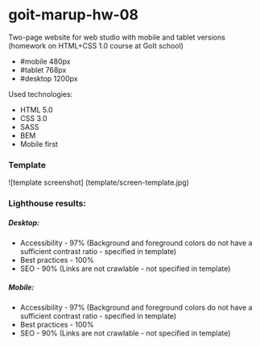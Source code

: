 # goit-marup-hw-08

Two-page website for web studio with mobile and tablet versions (homework on HTML+CSS 1.0 course at GoIt
school)

+ #mobile 480px
+ #tablet 768px
+ #desktop 1200px 

Used technologies:

+ HTML 5.0
+ CSS 3.0
+ SASS
+ BEM
+ Mobile first

### Template

![template screenshot] (template/screen-template.jpg)

### Lighthouse results:

##### Desktop:

+ Accessibility - 97% (Background and foreground colors do not have a sufficient contrast ratio -
   specified in template)
+ Best practices - 100%
+ SEO - 90% (Links are not crawlable - not specified in template)

##### Mobile:

+ Accessibility - 97% (Background and foreground colors do not have a sufficient contrast ratio -
   specified in template)
+ Best practices - 100%
+ SEO - 90% (Links are not crawlable - not specified in template)


